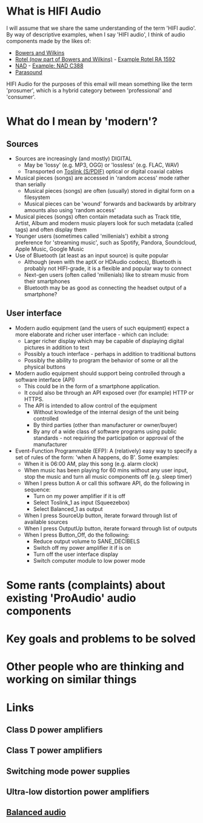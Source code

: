 
# What is HIFI Audio

I will assume that we share the same understanding of the term 'HIFI audio'. By way of descriptive examples, when I say 'HIFI audio', I think of audio components made by the likes of:
* [Bowers and Wilkins](http://www.bowers-wilkins.com/)
* [Rotel (now part of Bowers and Wilkins)](http://rotel.com/music-systems) - [Example Rotel RA 1592](http://rotel.com/product/ra-1592)
* [NAD](http://nadelectronics.com) - [Example: NAD C388](http://nadelectronics.com/product/c-388-hybrid-digital-dac-amplifier/)
* [Parasound](http://www.parasound.com/)

HIFI Audio for the purposes of this email will mean something like the term 'prosumer', which is a hybrid category between 'professional' and 'consumer'.

# What do I mean by 'modern'?

## Sources

* Sources are increasingly (and mostly) DIGITAL
    * May be 'lossy' (e.g. MP3, OGG) or 'lossless' (e.g. FLAC, WAV)
    * Transported on [Toslink (S/PDIF)](https://en.wikipedia.org/wiki/S/PDIF​) optical or digital coaxial cables
* Musical pieces (songs) are accessed in 'random access' mode rather than serially
    * Musical pieces (songs) are often (usually) stored in digital form on a filesystem
    * Musical pieces can be 'wound' forwards and backwards by arbitrary amounts also using 'random access'
* Musical pieces (songs) often contain metadata such as Track title, Artist, Album and modern music players look for such metadata (called tags) and often display them
* Younger users (sometimes called 'millenials') exhibit a strong preference for 'streaming music', such as Spotify, Pandora, Soundcloud, Apple Music, Google Music
* Use of Bluetooth (at least as an input source) is quite popular
    * Although (even with the aptX or HDAudio codecs), Bluetooth is probably not HIFI-grade, it is a flexible and popular way to connect
    * Next-gen users (often called 'millenials) like to stream music from their smartphones
    * Bluetooth may be as good as connecting the headset output of a smartphone?

## User interface

* Modern audio equipment (and the users of such equipment) expect a more elaborate and richer user interface - which can include:
    * Larger richer display which may be capable of displaying digital pictures in addition to text
    * Possibly a touch interface - perhaps in addition to traditional buttons
    * Possibly the ability to program the behavior of some or all the physical buttons
* Modern audio equipment should support being controlled through a software interface (API)​
    * This could be in the form of a smartphone application.
    * It could also be through an API exposed over (for example) HTTP or HTTPS.
    * The API is intended to allow control of the equipment
        * Without knowledge of the internal design of the unit being controlled
        * By third parties (other than manufacturer or owner/buyer)
        * By any of a wide class of software programs using public standards - not requiring the participation or approval of the manufacturer
* Event-Function Programmable (EFP): A (relatively) easy way to specify a set of rules of the form: 'when A happens, do B'. Some examples:
    * When it is 06:00 AM, play this song (e.g. alarm clock)
    * When music has been playing for 60 mins without any user input, stop the music and turn all music components off (e.g. sleep timer)
    * When I press button A or call this software API, do the following in sequence:
        * Turn on my power amplifier if it is off
        * Select Toslink_1 as input (Squeezebox)
        * Select Balanced_1 as output
    * When I press SourceUp button, iterate forward through list of available sources
    * When I press OutputUp button, iterate forward through list of outputs
    * When I press Button_Off, do the following:
        * Reduce output volume to SANE_DECIBELS
        * Switch off my power amplifier it if is on
        * Turn off the user interface display
        * Switch computer module to low power mode

# Some rants (complaints) about existing 'ProAudio' audio components

# Key goals and problems to be solved

# Other people who are thinking and working on similar things

# Links

## Class D power amplifiers

## Class T power amplifiers

## Switching mode power supplies

## Ultra-low distortion power amplifiers

## [Balanced audio](https://en.wikipedia.org/wiki/Balanced_audio)




